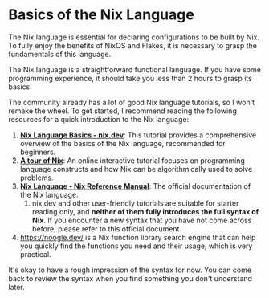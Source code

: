 # Basics of the Nix Language

The Nix language is essential for declaring configurations to be built by Nix. To fully
enjoy the benefits of NixOS and Flakes, it is necessary to grasp the fundamentals of this
language.

The Nix language is a straightforward functional language. If you have some programming
experience, it should take you less than 2 hours to grasp its basics.

The community already has a lot of good Nix language tutorials, so I won't remake the
wheel. To get started, I recommend reading the following resources for a quick
introduction to the Nix language:

1. [**Nix Language Basics - nix.dev**](https://nix.dev/tutorials/first-steps/nix-language):
   This tutorial provides a comprehensive overview of the basics of the Nix language,
   recommended for beginners.
1. [**A tour of Nix**](https://nixcloud.io/tour/?id=introduction/nix): An online
   interactive tutorial focuses on programming language constructs and how Nix can be
   algorithmically used to solve problems.
1. [**Nix Language - Nix Reference Manual**](https://nixos.org/manual/nix/stable/language/):
   The official documentation of the Nix language.
   1. nix.dev and other user-friendly tutorials are suitable for starter reading only, and
      **neither of them fully introduces the full syntax of Nix**. If you encounter a new
      syntax that you have not come across before, please refer to this official document.
1. <https://noogle.dev/> is a Nix function library search engine that can help you quickly
   find the functions you need and their usage, which is very practical.

It's okay to have a rough impression of the syntax for now. You can come back to review
the syntax when you find something you don't understand later.
